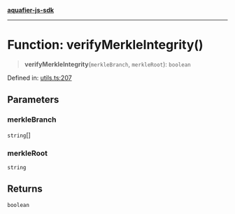[**aquafier-js-sdk**](../README.md)

***

# Function: verifyMerkleIntegrity()

> **verifyMerkleIntegrity**(`merkleBranch`, `merkleRoot`): `boolean`

Defined in: [utils.ts:207](https://github.com/inblockio/aqua-verifier-js-lib/blob/09413c69301a51b584d51846ffabc4d8f820b4fa/src/utils.ts#L207)

## Parameters

### merkleBranch

`string`[]

### merkleRoot

`string`

## Returns

`boolean`
